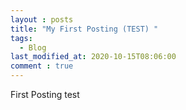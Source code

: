 ```yaml
---
layout : posts
title: "My First Posting (TEST) "
tags:
  - Blog
last_modified_at: 2020-10-15T08:06:00
comment : true
---
```


First Posting test